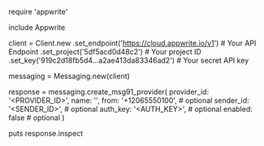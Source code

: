 require 'appwrite'

include Appwrite

client = Client.new
    .set_endpoint('https://cloud.appwrite.io/v1') # Your API Endpoint
    .set_project('5df5acd0d48c2') # Your project ID
    .set_key('919c2d18fb5d4...a2ae413da83346ad2') # Your secret API key

messaging = Messaging.new(client)

response = messaging.create_msg91_provider(
    provider_id: '<PROVIDER_ID>',
    name: '<NAME>',
    from: '+12065550100', # optional
    sender_id: '<SENDER_ID>', # optional
    auth_key: '<AUTH_KEY>', # optional
    enabled: false # optional
)

puts response.inspect
